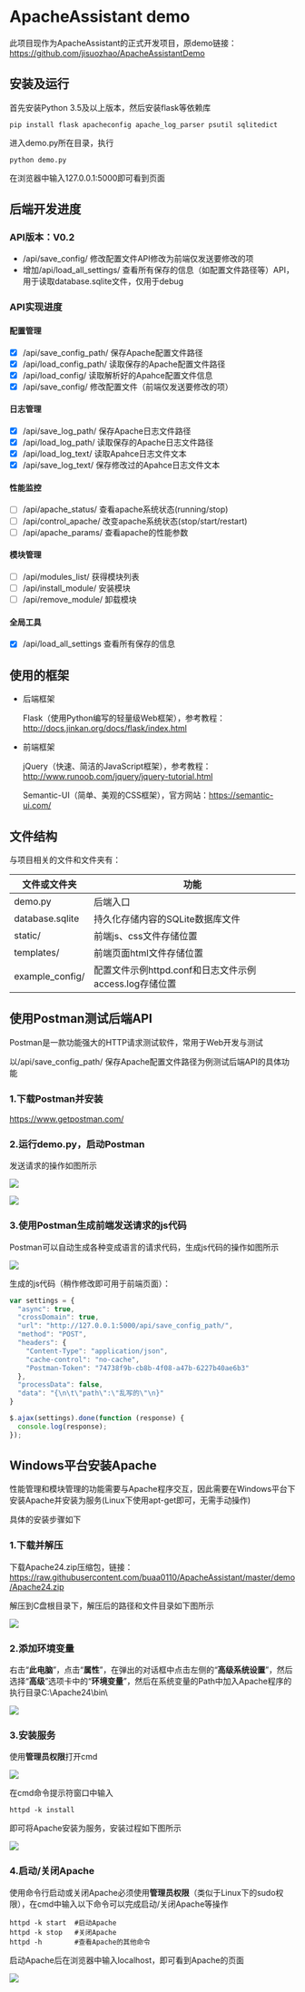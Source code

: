 # ApacheAssistant demo

此项目现作为ApacheAssistant的正式开发项目，原demo链接：https://github.com/jisuozhao/ApacheAssistantDemo


## 安装及运行

首先安装Python 3.5及以上版本，然后安装flask等依赖库

```
pip install flask apacheconfig apache_log_parser psutil sqlitedict
```

进入demo.py所在目录，执行

```
python demo.py
```

在浏览器中输入127.0.0.1:5000即可看到页面

## 后端开发进度

### API版本：V0.2

- /api/save_config/ 修改配置文件API修改为前端仅发送要修改的项
- 增加/api/load_all_settings/ 查看所有保存的信息（如配置文件路径等）API，用于读取database.sqlite文件，仅用于debug

### API实现进度

#### 配置管理

- [x] /api/save_config_path/	保存Apache配置文件路径
- [x] /api/load_config_path/	读取保存的Apache配置文件路径
- [x] /api/load_config/	读取解析好的Apahce配置文件信息
- [x] /api/save_config/	修改配置文件（前端仅发送要修改的项）

#### 日志管理

- [x] /api/save_log_path/	保存Apache日志文件路径
- [x] /api/load_log_path/	读取保存的Apache日志文件路径
- [x] /api/load_log_text/	读取Apahce日志文件文本
- [x] /api/save_log_text/	保存修改过的Apahce日志文件文本

#### 性能监控

- [ ] /api/apache_status/	查看apache系统状态(running/stop)
- [ ] /api/control_apache/	改变apache系统状态(stop/start/restart)
- [ ] /api/apache_params/	查看apache的性能参数

#### 模块管理

- [ ] /api/modules_list/	获得模块列表
- [ ] /api/install_module/	安装模块
- [ ] /api/remove_module/	卸载模块

#### 全局工具

- [x] /api/load_all_settings	查看所有保存的信息

## 使用的框架

- 后端框架

  Flask（使用Python编写的轻量级Web框架），参考教程：http://docs.jinkan.org/docs/flask/index.html

- 前端框架

  jQuery（快速、简洁的JavaScript框架），参考教程：http://www.runoob.com/jquery/jquery-tutorial.html

  Semantic-UI（简单、美观的CSS框架），官方网站：https://semantic-ui.com/

## 文件结构

与项目相关的文件和文件夹有：

| 文件或文件夹    | 功能                                                   |
| --------------- | ------------------------------------------------------ |
| demo.py         | 后端入口                                               |
| database.sqlite | 持久化存储内容的SQLite数据库文件                       |
| static/         | 前端js、css文件存储位置                                |
| templates/      | 前端页面html文件存储位置                               |
| example_config/ | 配置文件示例httpd.conf和日志文件示例access.log存储位置 |

## 使用Postman测试后端API

Postman是一款功能强大的HTTP请求测试软件，常用于Web开发与测试

以/api/save_config_path/ 保存Apache配置文件路径为例测试后端API的具体功能

### 1.下载Postman并安装

https://www.getpostman.com/

### 2.运行demo.py，启动Postman

发送请求的操作如图所示

![](readme_image/postman1.png)

![](readme_image/postman2.png)

### 3.使用Postman生成前端发送请求的js代码

Postman可以自动生成各种变成语言的请求代码，生成js代码的操作如图所示

![](readme_image/postman3.png)

生成的js代码（稍作修改即可用于前端页面）：

```javascript
var settings = {
  "async": true,
  "crossDomain": true,
  "url": "http://127.0.0.1:5000/api/save_config_path/",
  "method": "POST",
  "headers": {
    "Content-Type": "application/json",
    "cache-control": "no-cache",
    "Postman-Token": "74738f9b-cb8b-4f08-a47b-6227b40ae6b3"
  },
  "processData": false,
  "data": "{\n\t\"path\":\"乱写的\"\n}"
}

$.ajax(settings).done(function (response) {
  console.log(response);
});
```

## Windows平台安装Apache

性能管理和模块管理的功能需要与Apache程序交互，因此需要在Windows平台下安装Apache并安装为服务(Linux下使用apt-get即可，无需手动操作)

具体的安装步骤如下

### 1.下载并解压

下载Apache24.zip压缩包，链接：https://raw.githubusercontent.com/buaa0110/ApacheAssistant/master/demo/Apache24.zip

解压到C盘根目录下，解压后的路径和文件目录如下图所示

![](readme_image/apache1.png)

### 2.添加环境变量

右击“**此电脑**”，点击“**属性**”，在弹出的对话框中点击左侧的“**高级系统设置**”，然后选择“**高级**”选项卡中的“**环境变量**”，然后在系统变量的Path中加入Apache程序的执行目录C:\Apache24\bin\

![](readme_image/apache2.png)

### 3.安装服务

使用**管理员权限**打开cmd

![](readme_image/apache3.png)

在cmd命令提示符窗口中输入

```shell
httpd -k install
```

即可将Apache安装为服务，安装过程如下图所示

![](readme_image/apache4.png)

### 4.启动/关闭Apache

使用命令行启动或关闭Apache必须使用**管理员权限**（类似于Linux下的sudo权限），在cmd中输入以下命令可以完成启动/关闭Apache等操作

```shell
httpd -k start	#启动Apache
httpd -k stop	#关闭Apache
httpd -h		#查看Apache的其他命令
```

启动Apache后在浏览器中输入localhost，即可看到Apache的页面

![](readme_image/apache5.png)